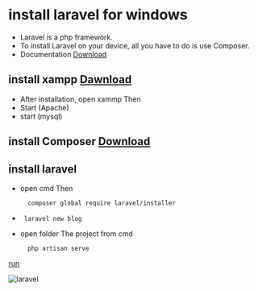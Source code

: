 #  install laravel for windows


 - Laravel is a php framework.
 - To install Laravel on your device, all you have to do is use Composer.
 - Documentation [Download](https://laravel.com/docs/8.x/installation)

##  install xampp [Dawnload](https://www.apachefriends.org/xampp-files/7.3.31/xampp-windows-x64-7.3.31-3-VC15-installer.exe)
- After installation, open xammp Then
- Start (Apache)
- start (mysql)

##  install Composer [Download](https://getcomposer.org/Composer-Setup.exe)

## install laravel
- open cmd Then

        composer global require laravel/installer
 -   
        laravel new blog
    
- open folder The project from cmd
 
        php artisan serve 

[run](http://127.0.0.1:8000)

  ![laravel](https://user-images.githubusercontent.com/92294770/143275745-53883831-4585-4c2e-96d5-6d0a2a6e9f4a.png)
